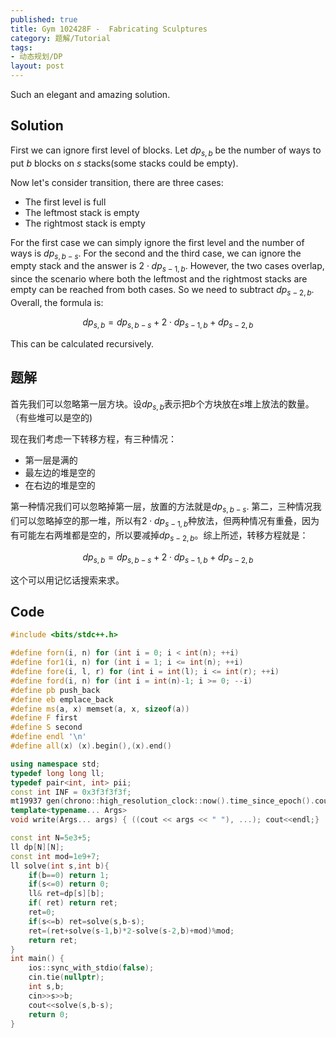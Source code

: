 ```yaml
---
published: true
title: Gym 102428F -  Fabricating Sculptures
category: 题解/Tutorial
tags:
- 动态规划/DP
layout: post
---
```

Such an elegant and amazing solution.
<!-- more -->

## Solution

First we can ignore first level of blocks. Let $dp_{s,b}$ be the number of ways to put $b$ blocks on $s$ stacks(some stacks could be empty).

Now let's consider transition, there are three cases:

- The first level is full
- The leftmost stack is empty
- The rightmost stack is empty

For the first case we can simply ignore the first level and the number of ways is $dp_{s,b-s}$. For the second and the third case, we can ignore the empty stack and the answer is $2\cdot dp_{s-1,b}$. However, the two cases overlap, since the scenario where both the leftmost and the rightmost stacks are empty can be reached from both cases. So we need to subtract $dp_{s-2,b}$. Overall, the formula is:

$$dp_{s,b}=dp_{s,b-s}+2\cdot dp_{s-1,b}+dp_{s-2,b}$$

This can be calculated recursively.

## 题解

首先我们可以忽略第一层方块。设$dp_{s,b}$表示把$b$个方块放在$s$堆上放法的数量。（有些堆可以是空的)

现在我们考虑一下转移方程，有三种情况：

- 第一层是满的
- 最左边的堆是空的
- 在右边的堆是空的

第一种情况我们可以忽略掉第一层，放置的方法就是$dp_{s,b-s}$. 第二，三种情况我们可以忽略掉空的那一堆，所以有$2\cdot dp_{s-1,b}$种放法，但两种情况有重叠，因为有可能左右两堆都是空的，所以要减掉$dp_{s-2,b}$。综上所述，转移方程就是：

$$dp_{s,b}=dp_{s,b-s}+2\cdot dp_{s-1,b}+dp_{s-2,b}$$

这个可以用记忆话搜索来求。

## Code
```cpp
#include <bits/stdc++.h>

#define forn(i, n) for (int i = 0; i < int(n); ++i)
#define for1(i, n) for (int i = 1; i <= int(n); ++i)
#define fore(i, l, r) for (int i = int(l); i <= int(r); ++i)
#define ford(i, n) for (int i = int(n)-1; i >= 0; --i)
#define pb push_back
#define eb emplace_back
#define ms(a, x) memset(a, x, sizeof(a))
#define F first
#define S second
#define endl '\n'
#define all(x) (x).begin(),(x).end()

using namespace std;
typedef long long ll;
typedef pair<int, int> pii;
const int INF = 0x3f3f3f3f;
mt19937 gen(chrono::high_resolution_clock::now().time_since_epoch().count());
template<typename... Args>
void write(Args... args) { ((cout << args << " "), ...); cout<<endl;}

const int N=5e3+5;
ll dp[N][N];
const int mod=1e9+7;
ll solve(int s,int b){
    if(b==0) return 1;
    if(s<=0) return 0;
    ll& ret=dp[s][b];
    if( ret) return ret;
    ret=0;
    if(s<=b) ret=solve(s,b-s);
    ret=(ret+solve(s-1,b)*2-solve(s-2,b)+mod)%mod;
    return ret;
}
int main() {
    ios::sync_with_stdio(false);
    cin.tie(nullptr);
	int s,b;
    cin>>s>>b;
    cout<<solve(s,b-s);
    return 0;
}
```